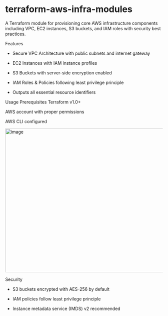 # terraform-aws-infra-modules

A Terraform module for provisioning core AWS infrastructure components including VPC, EC2 instances, S3 buckets, and IAM roles with security best practices.

Features
* Secure VPC Architecture with public subnets and internet gateway

* EC2 Instances with IAM instance profiles

* S3 Buckets with server-side encryption enabled

* IAM Roles & Policies following least privilege principle

* Outputs all essential resource identifiers

Usage
Prerequisites
Terraform v1.0+

AWS account with proper permissions

AWS CLI configured

<img width="660" height="458" alt="image" src="https://github.com/user-attachments/assets/240b28d8-e736-43d6-8f22-089c4fe4c1f4" />

Security
* S3 buckets encrypted with AES-256 by default

* IAM policies follow least privilege principle

* Instance metadata service (IMDS) v2 recommended



